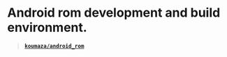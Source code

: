 # Android rom development and build environment.
>**[`koumaza/android_rom`](https://hub.docker.com/r/koumaza/android_rom)**

